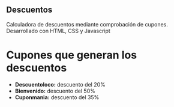 ## Descuentos
Calculadora de descuentos mediante comprobación de cupones. Desarrollado con HTML, CSS y Javascript

# Cupones que generan los descuentos

* **Descuentoloco:** descuento del 20%
*  **Bienvenido:** descuento del 50%
*  **Cuponmania:** descuento del 35%
